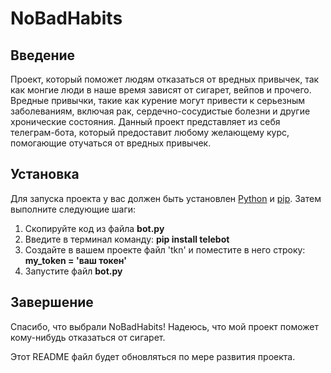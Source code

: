 # NoBadHabits
## Введение
Проект, который поможет людям отказаться от вредных привычек, так как монгие люди в наше время зависят от сигарет, вейпов и прочего.
Вредные привычки, такие как курение могут привести к серьезным заболеваниям, включая рак, сердечно-сосудистые болезни и другие хронические состояния.
Данный проект представляет из себя телеграм-бота, который предоставит любому желающему курс, помогающие отучаться от вредных привычек.

## Установка
Для запуска проекта у вас должен быть установлен <ins>Python</ins> и <ins>pip</ins>. Затем выполните следующие шаги:
1. Скопируйте код из файла **bot.py**
2. Введите в терминал команду: **pip install telebot**
3. Создайте в вашем проекте файл 'tkn' и поместите в него строку: **my_token = 'ваш токен'**
4. Запустите файл **bot.py**

## Завершение
Спасибо, что выбрали NoBadHabits! Надеюсь, что мой проект поможет кому-нибудь отказаться от сигарет.


Этот README файл будет обновляться по мере развития проекта.
